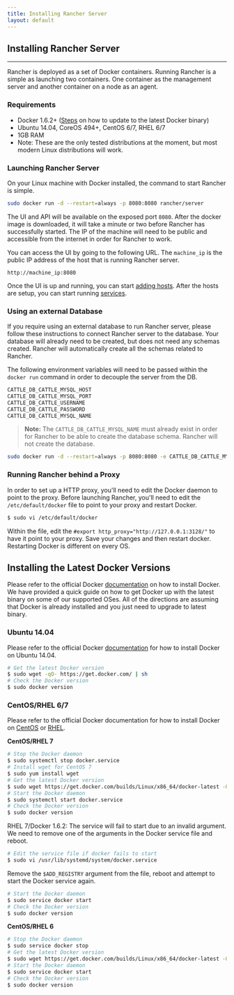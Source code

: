 ```yaml
---
title: Installing Rancher Server
layout: default
---
```


## Installing Rancher Server
---
Rancher is deployed as a set of Docker containers. Running Rancher is a simple as launching two containers. One container as the management server and another container on a node as an agent. 

### Requirements

* Docker 1.6.2+ ([Steps]({{site.baseurl}}/docs/installing-rancher/installing-server/#docker-install) on how to update to the latest Docker binary)
* Ubuntu 14.04, CoreOS 494+, CentOS 6/7, RHEL 6/7 
* 1GB RAM 
* Note: These are the only tested distributions at the moment, but most modern Linux distributions will work.

### Launching Rancher Server 

On your Linux machine with Docker installed, the command to start Rancher is simple.

```bash
sudo docker run -d --restart=always -p 8080:8080 rancher/server
```

The UI and API will be available on the exposed port `8080`. After the docker image is downloaded, it will take a minute or two before Rancher has successfully started. The IP of the machine will need to be public and accessible from the internet in order for Rancher to work.

You can access the UI by going to the following URL. The `machine_ip` is the public IP address of the host that is running Rancher server.

`http://machine_ip:8080`

Once the UI is up and running, you can start [adding hosts]({{site.baseurl}}/docs/infrastructure/hosts/). After the hosts are setup, you can start running [services]({{site.baseurl}}/docs/services/).

<a id="external-db"></a>

### Using an external Database

If you require using an external database to run Rancher server, please follow these instructions to connect Rancher server to the database. Your database will already need to be created, but does not need any schemas created. Rancher will automatically create all the schemas related to Rancher.

The following environment variables will need to be passed within the `docker run` command in order to decouple the server from the DB. 

```bash
CATTLE_DB_CATTLE_MYSQL_HOST
CATTLE_DB_CATTLE_MYSQL_PORT
CATTLE_DB_CATTLE_USERNAME
CATTLE_DB_CATTLE_PASSWORD
CATTLE_DB_CATTLE_MYSQL_NAME
```

> **Note:** The `CATTLE_DB_CATTLE_MYSQL_NAME` must already exist in order for Rancher to be able to create the database schema. Rancher will not create the database.

```bash
sudo docker run -d --restart=always -p 8080:8080 -e CATTLE_DB_CATTLE_MYSQL_HOST=<location_of_db> -e CATTLE_DB_CATTLE_MYSQL_PORT=<port_of_db> -e CATTLE_DB_CATTLE_USERNAME=<username_for_db> -e CATTLE_DB_CATTLE_PASSWORD=<password_for_user> -e CATTLE_DB_CATTLE_MYSQL_NAME=<name_of_existing_db>  rancher/server
```

### Running Rancher behind a Proxy

In order to set up a HTTP proxy, you'll need to edit the Docker daemon to point to the proxy. Before launching Rancher, you'll need to edit the `/etc/default/docker` file to point to your proxy and restart Docker.

```bash
$ sudo vi /etc/default/docker
```

Within the file, edit the `#export http_proxy="http://127.0.0.1:3128/"` to have it point to your proxy. Save your changes and then restart docker. Restarting Docker is different on every OS. 

<a id="docker-install"></a>
## Installing the Latest Docker Versions

Please refer to the official Docker [documentation](https://docs.docker.com/installation/) on how to install Docker. We have provided a quick guide on how to get Docker up with the latest binary on some of our supported OSes. All of the directions are assuming that Docker is already installed and you just need to upgrade to latest binary.

### Ubuntu 14.04

Please refer to the official Docker [documentation](https://docs.docker.com/installation/ubuntulinux/) for how to install Docker on Ubuntu 14.04.

```bash
# Get the latest Docker version
$ sudo wget -qO- https://get.docker.com/ | sh
# Check the Docker version
$ sudo docker version
```

### CentOS/RHEL 6/7

Please refer to the official Docker documentation for how to install Docker on [CentOS](https://docs.docker.com/installation/centos/) or [RHEL](https://docs.docker.com/installation/rhel/).

**CentOS/RHEL 7**

```bash
# Stop the Docker daemon
$ sudo systemctl stop docker.service
# Install wget for CentOS 7
$ sudo yum install wget
# Get the latest Docker version 
$ sudo wget https://get.docker.com/builds/Linux/x86_64/docker-latest -O /usr/bin/docker
# Start the Docker daemon
$ sudo systemctl start docker.service
# Check the Docker version
$ sudo docker version
```

RHEL 7/Docker 1.6.2: The service will fail to start due to an invalid argument. We need to remove one of the arguments in the Docker service file and reboot. 

```bash
# Edit the service file if docker fails to start
$ sudo vi /usr/lib/systemd/system/docker.service
```
Remove the `$ADD_REGISTRY` argument from the file, reboot and attempt to start the Docker service again.

```bash
# Start the Docker daemon
$ sudo service docker start
# Check the Docker version
$ sudo docker version
```

**CentOS/RHEL 6**

```bash
# Stop the Docker daemon
$ sudo service docker stop
# Get the latest Docker version 
$ sudo wget https://get.docker.com/builds/Linux/x86_64/docker-latest -O /usr/bin/docker
# Start the Docker daemon
$ sudo service docker start
# Check the Docker version
$ sudo docker version
```
